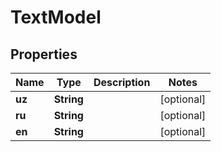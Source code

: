 

# TextModel

## Properties

Name | Type | Description | Notes
------------ | ------------- | ------------- | -------------
**uz** | **String** |  |  [optional]
**ru** | **String** |  |  [optional]
**en** | **String** |  |  [optional]



